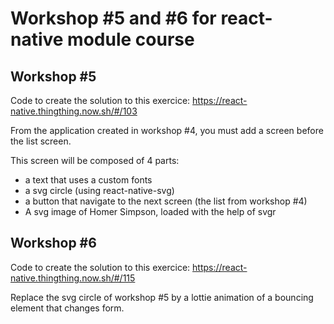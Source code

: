 # Workshop #5 and #6 for react-native module course

## Workshop #5

Code to create the solution to this exercice: https://react-native.thingthing.now.sh/#/103

From the application created in workshop #4, you must add a screen before the list screen.

This screen will be composed of 4 parts: 

- a text that uses a custom fonts
- a svg circle (using react-native-svg)
- a button that navigate to the next screen (the list from workshop #4)
- A svg image of Homer Simpson, loaded with the help of svgr

## Workshop #6

Code to create the solution to this exercice: https://react-native.thingthing.now.sh/#/115

Replace the svg circle of workshop #5 by a lottie animation of a bouncing element that changes form.


